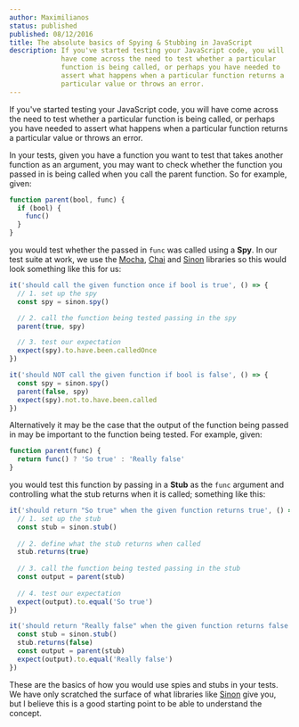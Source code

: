 ```yaml
---
author: Maximilianos
status: published
published: 08/12/2016
title: The absolute basics of Spying & Stubbing in JavaScript
description: If you've started testing your JavaScript code, you will
             have come across the need to test whether a particular
             function is being called, or perhaps you have needed to
             assert what happens when a particular function returns a
             particular value or throws an error.
---
```


If you've started testing your JavaScript code, you will
have come across the need to test whether a particular
function is being called, or perhaps you have needed to
assert what happens when a particular function returns a
particular value or throws an error.

In your tests, given you have a function you want to test 
that takes another function as an argument, you may want
to check whether the function you passed in is being called
when you call the parent function. So for example, given:

```javascript
function parent(bool, func) {
  if (bool) {
    func()
  }
}
```

you would test whether the passed in `func` was called
using a **Spy**. In our test suite at work, we use the
[Mocha](https://mochajs.org/), [Chai](http://chaijs.com/)
and [Sinon](http://sinonjs.org/) libraries so this would look
something like this for us:

```javascript
it('should call the given function once if bool is true', () => {
  // 1. set up the spy
  const spy = sinon.spy()

  // 2. call the function being tested passing in the spy
  parent(true, spy)

  // 3. test our expectation
  expect(spy).to.have.been.calledOnce
})

it('should NOT call the given function if bool is false', () => {
  const spy = sinon.spy()
  parent(false, spy)
  expect(spy).not.to.have.been.called
})
```

Alternatively it may be the case that the output of the
function being passed in may be important to the function
being tested. For example, given:

```javascript
function parent(func) {
  return func() ? 'So true' : 'Really false'
}
```

you would test this function by passing in a **Stub** as
the `func` argument and controlling what the stub returns
when it is called; something like this:

```javascript
it('should return "So true" when the given function returns true', () => {
  // 1. set up the stub
  const stub = sinon.stub()
  
  // 2. define what the stub returns when called
  stub.returns(true)
  
  // 3. call the function being tested passing in the stub
  const output = parent(stub)
  
  // 4. test our expectation
  expect(output).to.equal('So true')
})

it('should return "Really false" when the given function returns false', () => {
  const stub = sinon.stub()
  stub.returns(false)
  const output = parent(stub)
  expect(output).to.equal('Really false')
})
```

These are the basics of how you would use spies and stubs
in your tests. We have only scratched the surface of what
libraries like [Sinon](http://sinonjs.org/) give you, but
I believe this is a good starting point to be able to
understand the concept.

